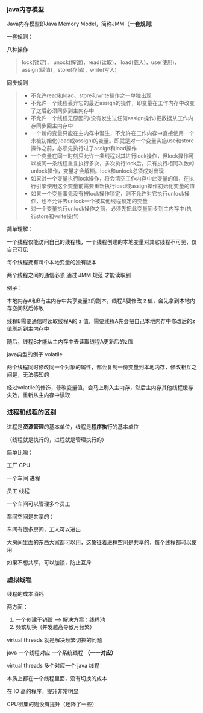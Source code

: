 ### java内存模型

Java内存模型即Java Memory Model，简称JMM（**一套规则**）

一套规则： 

八种操作

> lock(锁定)， unock(解锁)，read(读取)， load(载入)，use(使用)，assign(赋值)，store(存储)，write(写入)

同步规则

> - 不允许read和load、store和write操作之一单独出现
> - 不允许一个线程丢弃它的最近assign的操作，即变量在工作内存中改变了之后必须同步到主内存中
> - 不允许一个线程无原因的(没有发生过任何assign操作)把数据从工作内存同步回主内存中
> - 一个新的变量只能在主内存中诞生，不允许在工作内存中直接使用一个未被初始化(load或assign)的变量。即就是对一个变量实施use和store操作之前，必须先执行过了assign和load操作
> - 一个变量在同一时刻只允许一条线程对其进行lock操作，但lock操作可以被同一条线程重复执行多次，多次执行lock后，只有执行相同次数的unlock操作，变量才会解锁。lock和unlock必须成对出现
> - 如果对一个变量执行lock操作，将会清空工作内存中此变量的值，在执行引擎使用这个变量前需要重新执行load或assign操作初始化变量的值
> - 如果一个变量事先没有被lock操作锁定，则不允许对它执行unlock操作，也不允许去unlock一个被其他线程锁定的变量
> - 对一个变量执行unlock操作之前，必须先把此变量同步到主内存中(执行store和write操作)



简单理解：

一个线程仅能访问自己的线程栈，一个线程创建的本地变量对其它线程不可见，仅自己可见

每个线程拥有每个本地变量的独有版本

两个线程之间的通信必须 通过 JMM 规范 才能读取到

例子：

本地内存A和B有主内存中共享变量z的副本，线程A要修改 z 值，会先拿到本地内存空间然后修改

线程B需要通信时读取线程A的 z 值，需要线程A先会把自己本地内存中修改后的z值刷新到主内存中

随后，线程B才能从主内存中去读取线程A更新后的z值

java典型的例子 volatile

两个线程同时修改同一个对象的属性，都会复制一份变量到本地内存，修改相互之间是，无法感知的

经过volatile的修饰，修改变量值，会马上刷入主内存，然后主内存其他线程缓存失效，重新从主内存中读取





### 进程和线程的区别

进程是**资源管理**的基本单位，线程是**程序执行**的基本单位

（线程就是执行的，进程就是管理执行的）

简单比喻：

工厂 CPU 

一个车间 进程 

员工 线程

一个车间可以管理多个员工

车间空间是共享的：

车间有很多房间，工人可以进出

大房间里面的东西大家都可以用，这象征着进程空间是共享的，每个线程都可以使用

如果不想共享，可以加锁，防止互斥



### 虚拟线程

线程的成本消耗

两方面：

1. 一个创建于销毁 --> 解决方案：线程池
2. 频繁切换（并发越高导致月频繁）

virtual threads 就是解决频繁切换的问题



java 一个线程对应 一个系统线程 **（一一对应）**

virtual threads 多个对应一个 java 线程

本质上都在一个线程里面，没有切换的成本

在 IO 高的程序，提升非常明显

CPU密集的则没有提升（还降了一些）
















